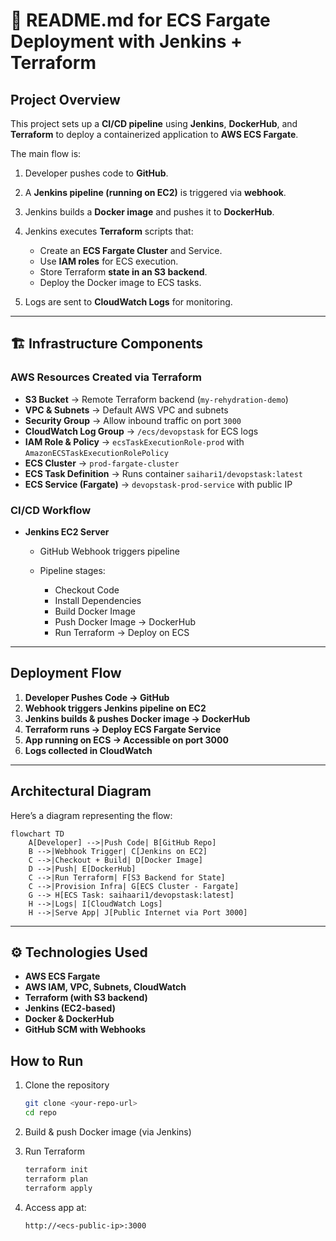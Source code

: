 # 📘 README.md for ECS Fargate Deployment with Jenkins + Terraform

##  Project Overview

This project sets up a **CI/CD pipeline** using **Jenkins**, **DockerHub**, and **Terraform** to deploy a containerized application to **AWS ECS Fargate**.

The main flow is:

1. Developer pushes code to **GitHub**.
2. A **Jenkins pipeline (running on EC2)** is triggered via **webhook**.
3. Jenkins builds a **Docker image** and pushes it to **DockerHub**.
4. Jenkins executes **Terraform** scripts that:

   * Create an **ECS Fargate Cluster** and Service.
   * Use **IAM roles** for ECS execution.
   * Store Terraform **state in an S3 backend**.
   * Deploy the Docker image to ECS tasks.
5. Logs are sent to **CloudWatch Logs** for monitoring.

---

## 🏗 Infrastructure Components

### AWS Resources Created via Terraform

* **S3 Bucket** → Remote Terraform backend (`my-rehydration-demo`)
* **VPC & Subnets** → Default AWS VPC and subnets
* **Security Group** → Allow inbound traffic on port `3000`
* **CloudWatch Log Group** → `/ecs/devopstask` for ECS logs
* **IAM Role & Policy** → `ecsTaskExecutionRole-prod` with `AmazonECSTaskExecutionRolePolicy`
* **ECS Cluster** → `prod-fargate-cluster`
* **ECS Task Definition** → Runs container `saihari1/devopstask:latest`
* **ECS Service (Fargate)** → `devopstask-prod-service` with public IP

### CI/CD Workflow

* **Jenkins EC2 Server**

  * GitHub Webhook triggers pipeline
  * Pipeline stages:

    * Checkout Code
    * Install Dependencies
    * Build Docker Image
    * Push Docker Image → DockerHub
    * Run Terraform → Deploy on ECS

---

##  Deployment Flow

1. **Developer Pushes Code → GitHub**
2. **Webhook triggers Jenkins pipeline on EC2**
3. **Jenkins builds & pushes Docker image → DockerHub**
4. **Terraform runs → Deploy ECS Fargate Service**
5. **App running on ECS → Accessible on port 3000**
6. **Logs collected in CloudWatch**

---

##  Architectural Diagram

Here’s a diagram representing the flow:

```mermaid
flowchart TD
    A[Developer] -->|Push Code| B[GitHub Repo]
    B -->|Webhook Trigger| C[Jenkins on EC2]
    C -->|Checkout + Build| D[Docker Image]
    D -->|Push| E[DockerHub]
    C -->|Run Terraform| F[S3 Backend for State]
    C -->|Provision Infra| G[ECS Cluster - Fargate]
    G --> H[ECS Task: saihaari1/devopstask:latest]
    H -->|Logs| I[CloudWatch Logs]
    H -->|Serve App| J[Public Internet via Port 3000]
```

---

## ⚙ Technologies Used

* **AWS ECS Fargate**
* **AWS IAM, VPC, Subnets, CloudWatch**
* **Terraform (with S3 backend)**
* **Jenkins (EC2-based)**
* **Docker & DockerHub**
* **GitHub SCM with Webhooks**



##  How to Run

1. Clone the repository

   ```bash
   git clone <your-repo-url>
   cd repo
   ```
2. Build & push Docker image (via Jenkins)
3. Run Terraform

   ```bash
   terraform init
   terraform plan
   terraform apply
   ```
4. Access app at:

   ```
   http://<ecs-public-ip>:3000
   ```
